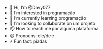 - 👋 Hi, I’m @Davy077
- 👀 I’m interested in programação 
- 🌱 I’m currently learning programação 
- 💞️ I’m looking to collaborate on um projeto 
- 📫 How to reach me por alguma plataforma 
- 😄 Pronouns: ele/dele
- ⚡ Fun fact: piadas 

<!---
Davy077/Davy077 is a ✨ special ✨ repository because its `README.md` (this file) appears on your GitHub profile.
You can click the Preview link to take a look at your changes.
--->
